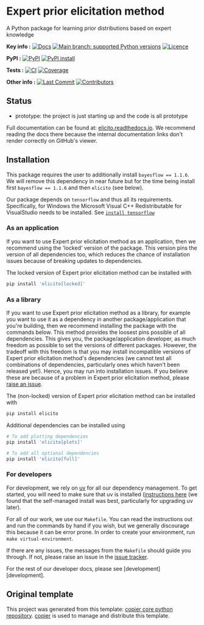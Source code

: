 <!--- --8<-- [start:description] -->
# Expert prior elicitation method

A Python package for learning prior distributions based on expert knowledge

**Key info :**
[![Docs](https://readthedocs.org/projects/elicito/badge/?version=latest)](https://elicito.readthedocs.io)
[![Main branch: supported Python versions](https://img.shields.io/python/required-version-toml?tomlFilePath=https%3A%2F%2Fraw.githubusercontent.com%2Fflorence-bockting%2Felicito%2Fmain%2Fpyproject.toml)](https://github.com/florence-bockting/elicito/blob/main/pyproject.toml)
[![Licence](https://img.shields.io/pypi/l/elicito?label=license)](https://github.com/florence-bockting/elicito/blob/main/LICENCE)

**PyPI :**
[![PyPI](https://img.shields.io/pypi/v/elicito.svg)](https://pypi.org/project/elicito/)
[![PyPI install](https://github.com/florence-bockting/elicito/actions/workflows/install-pypi.yaml/badge.svg?branch=main)](https://github.com/florence-bockting/elicito/actions/workflows/install-pypi.yaml)

<!---
**Conda :**
[![Conda](https://img.shields.io/conda/vn/conda-forge/elicito.svg)](https://anaconda.org/conda-forge/elicito)
[![Conda platforms](https://img.shields.io/conda/pn/conda-forge/elicito.svg)](https://anaconda.org/conda-forge/elicito)
[![Conda install](https://github.com/florence-bockting/elicito/actions/workflows/install-conda.yaml/badge.svg?branch=main)](https://github.com/florence-bockting/elicito/actions/workflows/install-conda.yaml)
-->

**Tests :**
[![CI](https://github.com/florence-bockting/elicito/actions/workflows/ci.yaml/badge.svg?branch=main)](https://github.com/florence-bockting/elicito/actions/workflows/ci.yaml)
[![Coverage](https://codecov.io/gh/florence-bockting/elicito/branch/main/graph/badge.svg)](https://codecov.io/gh/florence-bockting/elicito)

**Other info :**
[![Last Commit](https://img.shields.io/github/last-commit/florence-bockting/elicito.svg)](https://github.com/florence-bockting/elicito/commits/main)
[![Contributors](https://img.shields.io/github/contributors/florence-bockting/elicito.svg)](https://github.com/florence-bockting/elicito/graphs/contributors)
## Status

<!---

We recommend having a status line in your repo
to tell anyone who stumbles on your repository where you're up to.
Some suggested options:

- prototype: the project is just starting up and the code is all prototype
- development: the project is actively being worked on
- finished: the project has achieved what it wanted
  and is no longer being worked on, we won't reply to any issues
- dormant: the project is no longer worked on
  but we might come back to it,
  if you have questions, feel free to raise an issue
- abandoned: this project is no longer worked on
  and we won't reply to any issues
-->

- prototype: the project is just starting up and the code is all prototype

<!--- --8<-- [end:description] -->

Full documentation can be found at:
[elicito.readthedocs.io](https://elicito.readthedocs.io/en/latest/).
We recommend reading the docs there because the internal documentation links
don't render correctly on GitHub's viewer.

## Installation

This package requires the user to additionally install `bayesflow == 1.1.6`.
We will remove this dependency in near future but for the time being install first `bayesflow == 1.1.6`
and then `elicito` (see below).

Our package depends on `tensorflow` and thus all its requirements.
Specifically, for Windows the Microsoft Visual C++ Redistributable for VisualStudio needs to be installed.
See [`install tensorflow`](https://www.tensorflow.org/install/pip)

<!--- --8<-- [start:installation] -->
### As an application

If you want to use Expert prior elicitation method as an application,
then we recommend using the 'locked' version of the package.
This version pins the version of all dependencies too,
which reduces the chance of installation issues
because of breaking updates to dependencies.

The locked version of Expert prior elicitation method can be installed with


```sh
pip install 'elicito[locked]'
```

### As a library

If you want to use Expert prior elicitation method as a library,
for example you want to use it
as a dependency in another package/application that you're building,
then we recommend installing the package with the commands below.
This method provides the loosest pins possible of all dependencies.
This gives you, the package/application developer,
as much freedom as possible to set the versions of different packages.
However, the tradeoff with this freedom is that you may install
incompatible versions of Expert prior elicitation method's dependencies
(we cannot test all combinations of dependencies,
particularly ones which haven't been released yet!).
Hence, you may run into installation issues.
If you believe these are because of a problem in Expert prior elicitation method,
please [raise an issue](https://github.com/florence-bockting/elicito/issues).

The (non-locked) version of Expert prior elicitation method can be installed with

```sh
pip install elicito
```

Additional dependencies can be installed using

```sh
# To add plotting dependencies
pip install 'elicito[plots]'

# To add all optional dependencies
pip install 'elicito[full]'
```

### For developers

For development, we rely on [uv](https://docs.astral.sh/uv/)
for all our dependency management.
To get started, you will need to make sure that uv is installed
([instructions here](https://docs.astral.sh/uv/getting-started/installation/)
(we found that the self-managed install was best,
particularly for upgrading uv later).

For all of our work, we use our `Makefile`.
You can read the instructions out and run the commands by hand if you wish,
but we generally discourage this because it can be error prone.
In order to create your environment, run `make virtual-environment`.

If there are any issues, the messages from the `Makefile` should guide you through.
If not, please raise an issue in the
[issue tracker](https://github.com/florence-bockting/elicito/issues).

For the rest of our developer docs, please see [development][development].

<!--- --8<-- [end:installation] -->

## Original template

This project was generated from this template:
[copier core python repository](https://gitlab.com/openscm/copier-core-python-repository).
[copier](https://copier.readthedocs.io/en/stable/) is used to manage and
distribute this template.
